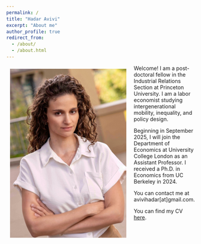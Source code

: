 ```yaml
---
permalink: /
title: "Hadar Avivi"
excerpt: "About me"
author_profile: true
redirect_from: 
  - /about/
  - /about.html
---
```



<img class="img-responsive" style="float: left; margin: 10px 20px 20px 10px;" src="/images/Hadar2.jpeg" width="310"> Welcome! I am a post-doctoral fellow in the Industrial Relations Section at Princeton University. I am a labor economist studying intergenerational mobility, inequality, and policy design.

Beginning in September 2025, I will join the Department of Economics at University College London as an Assistant Professor. I received a Ph.D. in Economics from UC Berkeley in 2024.



 
You can contact me at avivihadar[at]gmail.com.   

You can find my CV [here](/files/CV_HA.pdf).      

  
<!--- 

My fields of interest are labor economics and applied econometrics. 

Prior to coming to Berkeley, I graduated from Tel-Aviv University and worked as a research assistant at The Hebrew University, The Israeli Democracy Institute and The Research Department of Bank of Israel. 
}
-->

